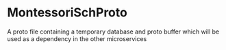 # MontessoriSchProto
A proto file containing a temporary database and proto buffer which will be used as a dependency in the other microservices
